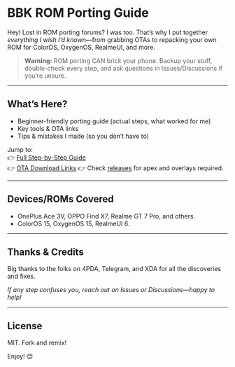 # BBK ROM Porting Guide

Hey! Lost in ROM porting forums? I was too. That’s why I put together *everything I wish I’d known*—from grabbing OTAs to repacking your own ROM for ColorOS, OxygenOS, RealmeUI, and more.

> **Warning:** ROM porting CAN brick your phone. Backup your stuff, double-check every step, and ask questions in Issues/Discussions if you’re unsure.

---

## What’s Here?

- Beginner-friendly porting guide (actual steps, what worked for me)
- Key tools & OTA links
- Tips & mistakes I made (so you don’t have to)

Jump to:  
👉 [Full Step-by-Step Guide](guide/)  
👉 [OTA Download Links](ota_links/)
👉 Check [releases](https://github.com/rajdeep-3305/bbk-rom-porting/releases/tag/v1.0) for apex and overlays required.

---

## Devices/ROMs Covered

- OnePlus Ace 3V, OPPO Find X7, Realme GT 7 Pro, and others.
- ColorOS 15, OxygenOS 15, RealmeUI 6.

---

## Thanks & Credits

Big thanks to the folks on 4PDA, Telegram, and XDA for all the discoveries and fixes.

*If any step confuses you, reach out on Issues or Discussions—happy to help!*

---

## License

MIT. Fork and remix!

Enjoy! 😊
